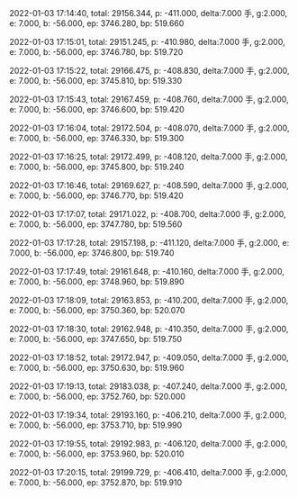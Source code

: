 2022-01-03 17:14:40, total: 29156.344, p: -411.000, delta:7.000 手, g:2.000, e: 7.000, b: -56.000, ep: 3746.280, bp: 519.660

2022-01-03 17:15:01, total: 29151.245, p: -410.980, delta:7.000 手, g:2.000, e: 7.000, b: -56.000, ep: 3746.780, bp: 519.720

2022-01-03 17:15:22, total: 29166.475, p: -408.830, delta:7.000 手, g:2.000, e: 7.000, b: -56.000, ep: 3745.810, bp: 519.330

2022-01-03 17:15:43, total: 29167.459, p: -408.760, delta:7.000 手, g:2.000, e: 7.000, b: -56.000, ep: 3746.600, bp: 519.420

2022-01-03 17:16:04, total: 29172.504, p: -408.070, delta:7.000 手, g:2.000, e: 7.000, b: -56.000, ep: 3746.330, bp: 519.300

2022-01-03 17:16:25, total: 29172.499, p: -408.120, delta:7.000 手, g:2.000, e: 7.000, b: -56.000, ep: 3745.800, bp: 519.240

2022-01-03 17:16:46, total: 29169.627, p: -408.590, delta:7.000 手, g:2.000, e: 7.000, b: -56.000, ep: 3746.770, bp: 519.420

2022-01-03 17:17:07, total: 29171.022, p: -408.700, delta:7.000 手, g:2.000, e: 7.000, b: -56.000, ep: 3747.780, bp: 519.560

2022-01-03 17:17:28, total: 29157.198, p: -411.120, delta:7.000 手, g:2.000, e: 7.000, b: -56.000, ep: 3746.800, bp: 519.740

2022-01-03 17:17:49, total: 29161.648, p: -410.160, delta:7.000 手, g:2.000, e: 7.000, b: -56.000, ep: 3748.960, bp: 519.890

2022-01-03 17:18:09, total: 29163.853, p: -410.200, delta:7.000 手, g:2.000, e: 7.000, b: -56.000, ep: 3750.360, bp: 520.070

2022-01-03 17:18:30, total: 29162.948, p: -410.350, delta:7.000 手, g:2.000, e: 7.000, b: -56.000, ep: 3747.650, bp: 519.750

2022-01-03 17:18:52, total: 29172.947, p: -409.050, delta:7.000 手, g:2.000, e: 7.000, b: -56.000, ep: 3750.630, bp: 519.960

2022-01-03 17:19:13, total: 29183.038, p: -407.240, delta:7.000 手, g:2.000, e: 7.000, b: -56.000, ep: 3752.760, bp: 520.000

2022-01-03 17:19:34, total: 29193.160, p: -406.210, delta:7.000 手, g:2.000, e: 7.000, b: -56.000, ep: 3753.710, bp: 519.990

2022-01-03 17:19:55, total: 29192.983, p: -406.120, delta:7.000 手, g:2.000, e: 7.000, b: -56.000, ep: 3753.960, bp: 520.010

2022-01-03 17:20:15, total: 29199.729, p: -406.410, delta:7.000 手, g:2.000, e: 7.000, b: -56.000, ep: 3752.870, bp: 519.910